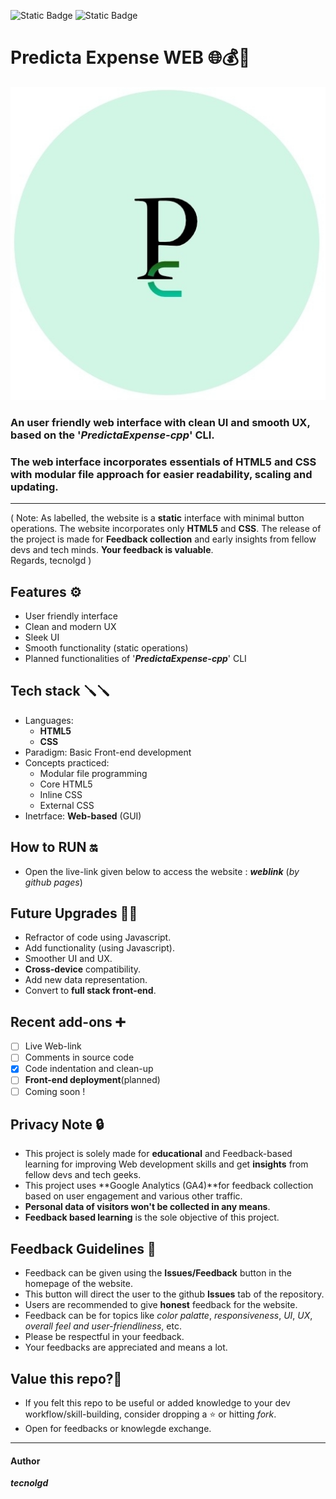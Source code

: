 ![Static Badge](https://img.shields.io/badge/website-Static-red)
![Static Badge](https://img.shields.io/badge/innterface-Web-lightblue)

# Predicta Expense WEB 🌐💰🔮 
 ![Sample Output](logo.png)
 
### An user friendly web interface with clean UI and smooth UX, based on the '***PredictaExpense-cpp***' CLI.
### The web interface incorporates essentials of HTML5 and CSS with modular file approach for easier **readability**, **scaling** and **updating**.
---
( Note: As labelled, the website is a **static** interface with minimal button operations. The website incorporates only **HTML5** and **CSS**. The release of the project is made for **Feedback collection** and early insights from fellow devs and tech minds. **Your feedback is valuable**.    
 Regards, tecnolgd )
## Features ⚙️
* User friendly interface
* Clean and modern UX
* Sleek UI
* Smooth functionality (static operations)
* Planned functionalities of '***PredictaExpense-cpp***' CLI

## Tech stack 🪛🪛
* Languages:
  * **HTML5**
  * **CSS**
* Paradigm:
  Basic Front-end development
* Concepts practiced:
     * Modular file programming
     * Core HTML5
     * Inline CSS
     * External CSS
* Inetrface:
  **Web-based** (GUI)

## How to RUN 🔛
* Open the live-link given below to access the website :
      ***weblink*** (*by github pages*)

## Future Upgrades  🚀🚀
* Refractor of code using Javascript.
* Add functionality (using Javascript).
* Smoother UI and UX.
* **Cross-device** compatibility.
* Add new data representation.
* Convert to **full stack front-end**.

## Recent add-ons ➕
* [ ] Live Web-link
* [ ] Comments in source code
* [x] Code indentation and clean-up
* [ ] **Front-end deployment**(planned)
* [ ] Coming soon !

## Privacy Note 🔒
* This project is solely made for **educational** and Feedback-based learning for improving Web development skills and get **insights** from fellow devs and tech geeks.
* This project uses **Google Analytics (GA4)**for feedback collection based on user engagement and various other traffic.
* **Personal data of visitors won't be collected in any means**.
* **Feedback based learning** is the sole objective of this project.

## Feedback Guidelines 📜
* Feedback can be given using the **Issues/Feedback** button in the homepage of the website.
* This button will direct the user to the github **Issues** tab of the repository.
* Users are recommended to give **honest** feedback for the website.
* Feedback can be for topics like *color palatte*, *responsiveness*, *UI*, *UX*, *overall feel and user-friendliness*, etc.
* Please be respectful in your feedback.
* Your feedbacks are appreciated and means a lot.

## Value this repo?💫     
* If you felt this repo to be useful or added knowledge to your dev workflow/skill-building, consider dropping a ⭐️ or hitting *fork*.
* Open for feedbacks or knowlegde exchange.
---
#### Author   
  ***tecnolgd***






